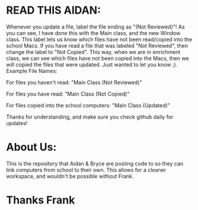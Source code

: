 # READ THIS AIDAN:
Whenever you update a file, label the file ending as "(Not Reviewed)"! As you can see, I have done this with the Main class, and the new Window class. This label lets us know which files have not been read/copied into the school Macs. If you have read a file that was labeled "Not Reviewed", then change the label to "Not Copied". This way, when we are in enrichment class, we can see which files have not been copied into the Macs, then we will copied the files that were updated. Just wanted to let you know ;). Example File Names: 

For files you haven't read:
"Main Class (Not Reviewed)"

For files you have read:
"Main Class (Not Copied)"

For files copied into the school computers:
"Main Class (Updated)"

Thanks for understanding, and make sure you check github daily for updates!

# About Us:
This is the repository that Aidan & Bryce are posting code to so they can link computers from school to their own. This allows for a cleaner workspace, and wouldn't be possible without Frank. 

# Thanks Frank

